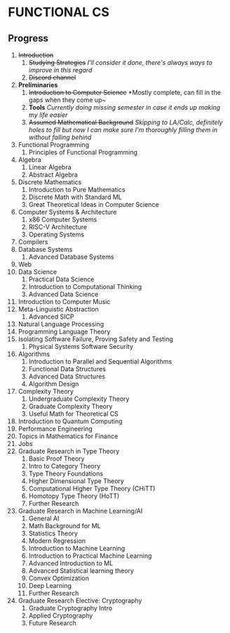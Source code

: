 # FUNCTIONAL CS
## Progress
1. ~~Introduction~~
    1. ~~Studying Strategies~~
    *I'll consider it done, there's always ways to improve in this regard*
    1. ~~Discord channel~~
1. **Preliminaries**
    1. ~~Introduction to Computer Science~~
    *Mostly complete, can fill in the gaps when they come up~
    1. **Tools**
    *Currently doing missing semester in case it ends up making my life easier*
    3. ~~Assumed Mathematical Background~~
    *Skipping to LA/Calc, definitely holes to fill but now I can make sure I'm thoroughly filling them in without falling behind*
1. Functional Programming
    1. Principles of Functional Programming
1. Algebra
    1. Linear Algebra
    1. Abstract Algebra
1. Discrete Mathematics
    1. Introduction to Pure Mathematics
    1. Discrete Math with Standard ML
    1. Great Theoretical Ideas in Computer Science
1. Computer Systems & Architecture
    1. x86 Computer Systems
    1. RISC-V Architecture
    1. Operating Systems
1. Compilers
1. Database Systems
    1. Advanced Database Systems
1. Web
1. Data Science
    1. Practical Data Science
    1. Introduction to Computational Thinking
    1. Advanced Data Science
1. Introduction to Computer Music
1. Meta-Linguistic Abstraction
    1. Advanced SICP
1. Natural Language Processing
1. Programming Language Theory
1. Isolating Software Failure, Proving Safety and Testing
    1. Physical Systems Software Security
1. Algorithms
    1. Introduction to Parallel and Sequential Algorithms
    1. Functional Data Structures
    1. Advanced Data Structures
    1. Algorithm Design
1. Complexity Theory
    1. Undergraduate Complexity Theory
    1. Graduate Complexity Theory
    1. Useful Math for Theoretical CS
1. Introduction to Quantum Computing
1. Performance Engineering
1. Topics in Mathematics for Finance
1. Jobs
1. Graduate Research in Type Theory
    1. Basic Proof Theory
    1. Intro to Category Theory
    1. Type Theory Foundations
    1. Higher Dimensional Type Theory
    1. Computational Higher Type Theory (CHiTT)
    1. Homotopy Type Theory (HoTT)
    1. Further Research
1. Graduate Research in Machine Learning/AI
    1. General AI
    1. Math Background for ML
    1. Statistics Theory
    1. Modern Regression
    1. Introduction to Machine Learning
    1. Introduction to Practical Machine Learning
    1. Advanced Introduction to ML
    1. Advanced Statistical learning theory
    1. Convex Optimization
    1. Deep Learning
    1. Further Research
1. Graduate Research Elective: Cryptography
    1. Graduate Cryptography Intro
    1. Applied Cryptography
    1. Future Research
